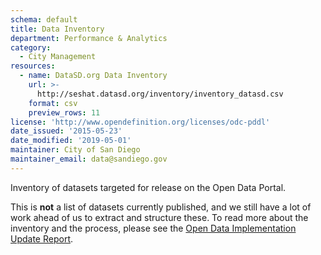 ```yaml
---
schema: default
title: Data Inventory
department: Performance & Analytics
category:
  - City Management
resources:
  - name: DataSD.org Data Inventory
    url: >-
      http://seshat.datasd.org/inventory/inventory_datasd.csv
    format: csv
    preview_rows: 11
license: 'http://www.opendefinition.org/licenses/odc-pddl'
date_issued: '2015-05-23'
date_modified: '2019-05-01'
maintainer: City of San Diego
maintainer_email: data@sandiego.gov
---
```

Inventory of datasets targeted for release on the Open Data Portal.
<!--more-->
This is <strong>not</strong> a list of datasets currently published, and we still have
a lot of work ahead of us to extract and structure these.
To read more about the inventory and the process, please see the
<a href="https://datasd.gitbooks.io/open-data-implementation-update-2016/content/main/prioritization.html"
target="_blank" rel="noopener">Open Data Implementation Update Report</a>.
